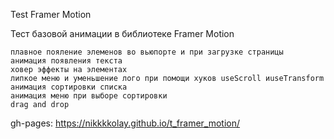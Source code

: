 Test Framer Motion

Тест базовой анимации в библиотеке Framer Motion

    плавное пояление элеменов во вьюпорте и при загрузке страницы
    анимация появления текста
    ховер эффекты на элементах
    липкое меню и уменьшение лого при помощи хуков useScroll иuseTransform
    анимация сортировки списка
    анимация меню при выборе сортировки
    drag and drop

gh-pages: https://nikkkkolay.github.io/t_framer_motion/